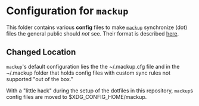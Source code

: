 # Configuration for `mackup`

This folder contains various **config** files
    to make [`mackup`](https://github.com/lra/mackup)
    synchronize (dot) files the general public should *not* see.
Their format is described [here](https://github.com/lra/mackup/tree/master/doc#add-support-for-an-application-or-almost-any-file-or-directory).


## Changed Location

`mackup`'s default configuration lies the the ~/.mackup.cfg file
    and in the ~/.mackup folder that holds config files with
        custom sync rules not supported "out of the box."

With a "little hack" during the setup of the dotfiles in this repository,
    `mackup`s config files are moved to $XDG_CONFIG_HOME/mackup.
